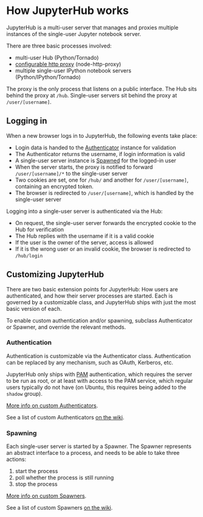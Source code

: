 # How JupyterHub works

JupyterHub is a multi-user server that manages and proxies multiple instances of the single-user Jupyter notebook server.

There are three basic processes involved:

- multi-user Hub (Python/Tornado)
- [configurable http proxy](https://github.com/jupyter/configurable-http-proxy) (node-http-proxy)
- multiple single-user IPython notebook servers (Python/IPython/Tornado)

The proxy is the only process that listens on a public interface.
The Hub sits behind the proxy at `/hub`.
Single-user servers sit behind the proxy at `/user/[username]`.


## Logging in

When a new browser logs in to JupyterHub, the following events take place:

- Login data is handed to the [Authenticator](#authentication) instance for validation
- The Authenticator returns the username, if login information is valid
- A single-user server instance is [Spawned](#spawning) for the logged-in user
- When the server starts, the proxy is notified to forward `/user/[username]/*` to the single-user server
- Two cookies are set, one for `/hub/` and another for `/user/[username]`,
  containing an encrypted token.
- The browser is redirected to `/user/[username]`, which is handled by the single-user server

Logging into a single-user server is authenticated via the Hub:

- On request, the single-user server forwards the encrypted cookie to the Hub for verification
- The Hub replies with the username if it is a valid cookie
- If the user is the owner of the server, access is allowed
- If it is the wrong user or an invalid cookie, the browser is redirected to `/hub/login`


## Customizing  JupyterHub

There are two basic extension points for JupyterHub: How users are authenticated,
and how their server processes are started.
Each is governed by a customizable class,
and JupyterHub ships with just the most basic version of each.

To enable custom authentication and/or spawning,
subclass Authenticator or Spawner,
and override the relevant methods.


### Authentication

Authentication is customizable via the Authenticator class.
Authentication can be replaced by any mechanism,
such as OAuth, Kerberos, etc.

JupyterHub only ships with [PAM](https://en.wikipedia.org/wiki/Pluggable_authentication_module) authentication,
which requires the server to be run as root,
or at least with access to the PAM service,
which regular users typically do not have
(on Ubuntu, this requires being added to the `shadow` group).

[More info on custom Authenticators](authenticators.html).

See a list of custom Authenticators [on the wiki](https://github.com/jupyter/jupyterhub/wiki/Authenticators).


### Spawning

Each single-user server is started by a Spawner.
The Spawner represents an abstract interface to a process,
and needs to be able to take three actions:

1. start the process
2. poll whether the process is still running
3. stop the process

[More info on custom Spawners](spawners.html).

See a list of custom Spawners [on the wiki](https://github.com/jupyter/jupyterhub/wiki/Spawners).
